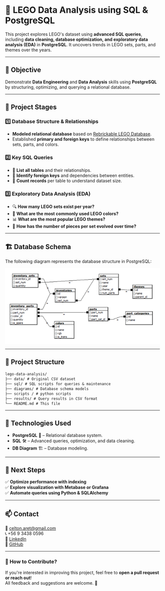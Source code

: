 # 🧱 LEGO Data Analysis using SQL & PostgreSQL

This project explores LEGO's dataset using **advanced SQL queries**, including **data cleaning, database optimization, and exploratory data analysis (EDA)** in **PostgreSQL**. It uncovers trends in LEGO sets, parts, and themes over the years.

---

## 🎯 Objective

Demonstrate **Data Engineering** and **Data Analysis** skills using **PostgreSQL** by structuring, optimizing, and querying a relational database.

---

## 📌 Project Stages

### 1️⃣ **Database Structure & Relationships**
- **Modeled relational database** based on [Rebrickable LEGO Database](https://rebrickable.com/downloads/).
- Established **primary and foreign keys** to define relationships between sets, parts, and colors.

### 2️⃣ **Key SQL Queries**
- 📂 **List all tables** and their relationships.
- 🔑 **Identify foreign keys** and dependencies between entities.
- 🔄 **Count records** per table to understand dataset size.

### 3️⃣ **Exploratory Data Analysis (EDA)**
- 🔍 **How many LEGO sets exist per year?**
- 🎨 **What are the most commonly used LEGO colors?**
- 📊 **What are the most popular LEGO themes?**
- 🔢 **How has the number of pieces per set evolved over time?**

---

## 🏗️ **Database Schema**

The following diagram represents the database structure in PostgreSQL:

![LEGO Database Schema](diagrams/lego_db_schema.png)

---

## 📎 **Project Structure**

```
lego-data-analysis/
├── data/ # Original CSV dataset
├── sql/ # SQL scripts for queries & maintenance
├── diagrams/ # Database schema models
├── scripts / # python scripts
├── results/ # Query results in CSV format
└── README.md # This file
```

---

## 🧰 **Technologies Used**
- **PostgreSQL** 🐘 – Relational database system.
- **SQL** 🛠️ – Advanced queries, optimization, and data cleaning.
- **DB Diagram** 🏗️ – Database modeling.

---

## 🚀 **Next Steps**
✅ **Optimize performance with indexing**  
✅ **Explore visualization with Metabase or Grafana**  
✅ **Automate queries using Python & SQLAlchemy**  

---

## 📫 **Contact**
📧 celton.aret@gmail.com  
📞 +56 9 3438 0596  
🔗 [LinkedIn](https://www.linkedin.com/in/cristobalelton/)  
🐙 [GitHub](https://github.com/Zuus89)

---

### 🌟 **How to Contribute?**
If you're interested in improving this project, feel free to **open a pull request or reach out**!  
All feedback and suggestions are welcome. 🚀
